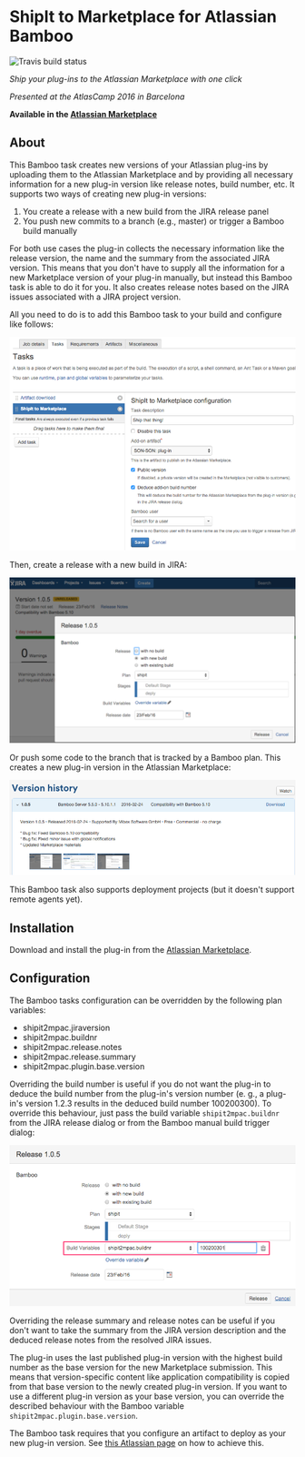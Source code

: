 # ShipIt to Marketplace for Atlassian Bamboo

![Travis build status](https://travis-ci.org/mibexsoftware/shipit2marketplace.svg?branch=master)

*Ship your plug-ins to the Atlassian Marketplace with one click*

*Presented at the AtlasCamp 2016 in Barcelona*

**Available in the [Atlassian Marketplace](https://marketplace.atlassian.com/plugins/ch.mibex.bamboo.shipit2mpac/server/overview)**

## About

This Bamboo task creates new versions of your Atlassian plug-ins by uploading them to the Atlassian Marketplace and by
providing all necessary information for a new plug-in version like release notes, build number, etc. It supports two 
ways of creating new plug-in versions:
 
1. You create a release with a new build from the JIRA release panel
2. You push new commits to a branch (e.g., master) or trigger a Bamboo build manually

For both use cases the plug-in collects the necessary information like the release version, the name and the summary 
from the associated JIRA version. This means that you don't have to supply all the information for a new Marketplace 
version of your plug-in manually, but instead this Bamboo task is able to do it for you. It also creates 
release notes based on the JIRA issues associated with a JIRA project version.

All you need to do is to add this Bamboo task to your build and configure like follows:

![Screenshot Bamboo task configuration](doc/task-config.png)

Then, create a release with a new build in JIRA:

![Screenshot of how to trigger a release in JIRA](doc/release-from-jira.png)

Or push some code to the branch that is tracked by a Bamboo plan. This creates a new plug-in version in the Atlassian Marketplace:

![New Marketplace version](doc/marketplace-version.png)

This Bamboo task also supports deployment projects (but it doesn't support remote agents yet).


## Installation

Download and install the plug-in from the [Atlassian Marketplace](https://marketplace.atlassian.com/plugins/ch.mibex.bamboo.shipit2mpac/server/overview).


## Configuration

The Bamboo tasks configuration can be overridden by the following plan variables:
 
* shipit2mpac.jiraversion
* shipit2mpac.buildnr
* shipit2mpac.release.notes
* shipit2mpac.release.summary
* shipit2mpac.plugin.base.version

Overriding the build number is useful if you do not want the plug-in to deduce the build 
number from the plug-in's version number (e. g., a plug-in's version 1.2.3 results in the deduced build number 100200300).
To override this behaviour, just pass the build variable `shipit2mpac.buildnr` from the JIRA release dialog or from 
the Bamboo manual build trigger dialog:

![Screenshot Bamboo variable to override the build number](doc/build-variable.png)

Overriding the release summary and release notes can be useful if you don't want to take the summary from the JIRA
version description and the deduced release notes from the resolved JIRA issues.

The plug-in uses the last published plug-in version with the highest build number as the base version for the new Marketplace
submission. This means that version-specific content like application compatibility is copied from that base version to the
newly created plug-in version. If you want to use a different plug-in version as your base version, you can override the
described behaviour with the Bamboo variable `shipit2mpac.plugin.base.version`.

The Bamboo task requires that you configure an artifact to deploy as your new plug-in version. 
See [this Atlassian page](https://confluence.atlassian.com/display/BAMBOO058/Sharing+artifacts) on how to achieve this.
